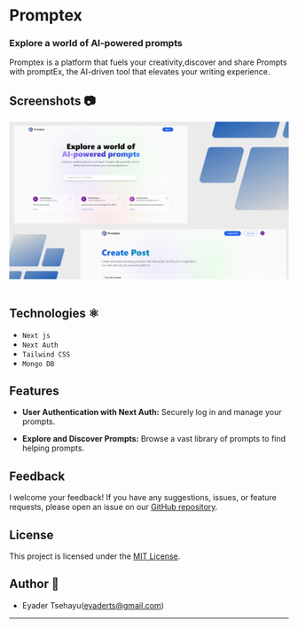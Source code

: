 # Promptex 
### Explore a world of AI-powered prompts

Promptex is a platform that fuels your creativity,discover and share Prompts with promptEx, the AI-driven tool that elevates your writing experience.

## Screenshots 📷

<img src="public/assets/images/promptex-portfolio cover.png" alt="Screenshot 1">&nbsp;&nbsp;&nbsp;

## Technologies ⚛️
 - `Next js`
 - `Next Auth`
 - `Tailwind CSS`
 - `Mongo DB`

## Features

- **User Authentication with Next Auth:** Securely log in and manage your prompts.

- **Explore and Discover Prompts:** Browse a vast library of prompts to find helping prompts.

## Feedback
I welcome your feedback! If you have any suggestions, issues, or feature requests, please open an issue on our [GitHub repository](https://github.com/EyaderTsehayu/Habeshan-Pod/issues).

## License
This project is licensed under the [MIT License](LICENSE).


## Author 📝
- Eyader Tsehayu(eyaderts@gmail.com)

---
